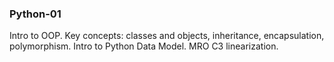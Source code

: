 ### Python-01

Intro to OOP. Key concepts: classes and objects, inheritance, encapsulation,
polymorphism. Intro to Python Data Model. MRO C3 linearization.
